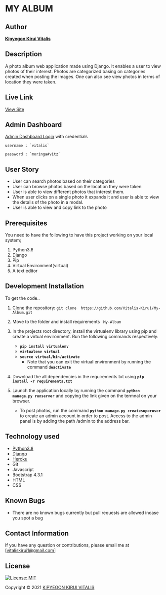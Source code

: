 # MY ALBUM

## Author

[**Kipyegon Kirui Vitalis**](https://github.com/Vitalis-Kirui)

## Description

A photo album  web application made using Django. It enables a user to view photos of their interest. Photos are categorized basing on categories created when posting the images. One can also see view photos in terms of location they were taken.

## Live Link

[View Site](https://)

## Admin Dashboard

[Admin Dashboard Login](https://""/admin/)  with credentials

    username : `vitalis`

    password : `moringa#vitz`

## User Story

* User can search photos based on their categories
* User can browse photos based on the location they were taken
* User is able to view different photos that interest them.
* When user clicks on a single photo it expands it and user is able to view the details of the photo in a modal.
* User is able to view and copy link to the photo

## Prerequisites

You need to have the following to have this project working on your local system; 

1. Python3.8
2. Django
3. Pip
4. Virtual Environment(virtual)
5. A text editor

## Development Installation

To get the code..

1. Clone the repository:
 `git clone  https://github.com/Vitalis-Kirui/My-Album.git`

2. Move to the folder and install requirements
 ` My-Album`

3. In the projects root directory, install the virtualenv library using pip and create a virtual environment. Run the following commands respectively:
    - **`pip install virtualenv`**
    - **`virtualenv virtual`**
    - **`source virtual/bin/activate`**
        * Note that you can exit the virtual environment by running the command **`deactivate`**
4. Download the all dependencies in the requirements.txt using **`pip install -r requirements.txt`**
5. Launch the application locally by running the command **`python manage.py runserver`** and copying the link given on the termnal on your browser.
    - To post photos, run the command  **`python manage.py createsuperuser`** to create an admin account in order to post. Access to the admin panel is by adding the path /admin to the address bar.

## Technology used

* [Python3.8](https://www.python.org/)
* [Django](https://docs.djangoproject.com)
* [Heroku](https://heroku.com)
* Git
* Javascript
* Bootstrap 4.3.1
* HTML
* CSS

## Known Bugs

* There are no known bugs currently but pull requests are allowed incase you spot a bug

## Contact Information 

If you have any question or contributions, please email me at [vitaliskirui1@gmail.com]

## License

[![License: MIT](https://img.shields.io/badge/License-MIT-yellow.svg)](LICENSE)

Copyright © 2021  [KIPYEGON KIRUI VITALIS](https://github.com/Vitalis-Kirui)